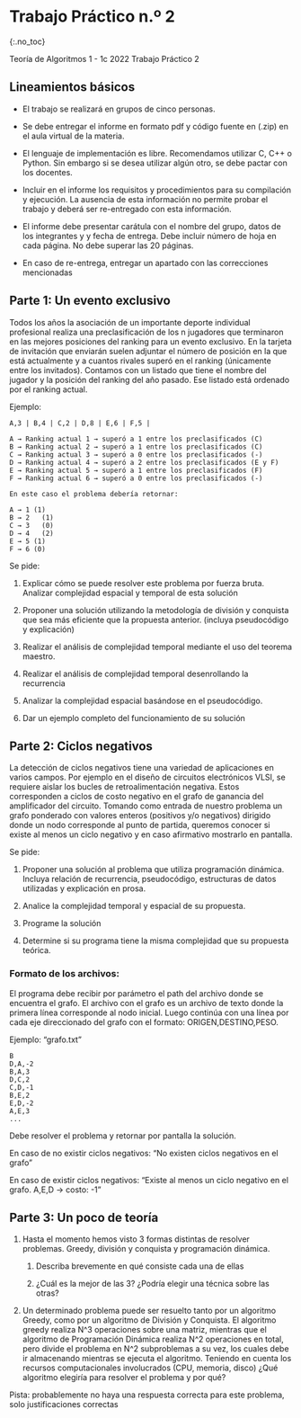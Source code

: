 Trabajo Práctico n.º 2
======================
{:.no_toc}

Teoría de Algoritmos 1 - 1c 2022
Trabajo Práctico 2

## Lineamientos básicos

- El trabajo se realizará en grupos de cinco personas.

- Se debe entregar el informe en formato pdf y código fuente en (.zip) en el aula virtual de la materia.

- El lenguaje de implementación es libre. Recomendamos utilizar C, C++ o Python. Sin embargo si se desea utilizar algún otro, se debe pactar con los docentes.

- Incluir en el informe los requisitos y procedimientos para su compilación y ejecución. La ausencia de esta información no permite probar el trabajo y deberá ser re-entregado con esta información.

- El informe debe presentar carátula con el nombre del grupo, datos de los integrantes y  y fecha de entrega. Debe incluir número de hoja en cada página. No debe superar las 20 páginas.

- En caso de re-entrega, entregar un apartado con las correcciones mencionadas

## Parte 1: Un evento exclusivo

Todos los años la asociación de un importante deporte individual profesional realiza una preclasificación de los n jugadores que terminaron en las mejores posiciones del ranking para un evento exclusivo.
En la tarjeta de invitación que enviarán suelen adjuntar el número de posición en la que está actualmente y a cuantos rivales superó en el ranking (únicamente entre los invitados). Contamos con un listado que tiene el nombre del jugador y la posición del ranking del año pasado. Ese listado está ordenado por el ranking actual. 

Ejemplo:

	A,3 | B,4 | C,2 | D,8 | E,6 | F,5 |
	
	A → Ranking actual 1 → superó a 1 entre los preclasificados (C)
	B → Ranking actual 2 → superó a 1 entre los preclasificados (C)
	C → Ranking actual 3 → superó a 0 entre los preclasificados (-)
	D → Ranking actual 4 → superó a 2 entre los preclasificados (E y F)
	E → Ranking actual 5 → superó a 1 entre los preclasificados (F)
	F → Ranking actual 6 → superó a 0 entre los preclasificados (-)
	
	En este caso el problema debería retornar:
	
	A → 1 (1)
	B → 2	(1)
	C → 3	(0)
	D → 4	(2)
	E → 5 (1)
	F → 6 (0)

Se pide:

1.  Explicar cómo se puede resolver este problema por fuerza bruta. Analizar complejidad espacial y temporal de esta solución

1.  Proponer una solución utilizando la metodología de división y conquista que sea más eficiente que la propuesta anterior. (incluya pseudocódigo y explicación)

1.  Realizar el análisis de complejidad temporal mediante el uso del teorema maestro.

1.  Realizar el análisis de complejidad temporal desenrollando la recurrencia

1.  Analizar la complejidad espacial basándose en el pseudocódigo.

1.  Dar un ejemplo completo del funcionamiento de su solución

## Parte 2: Ciclos negativos

La detección de ciclos negativos tiene una variedad de aplicaciones en varios campos. Por ejemplo en el diseño de circuitos electrónicos VLSI, se requiere aislar los bucles de retroalimentación negativa. Estos corresponden a ciclos de costo negativo en el grafo de ganancia del amplificador del circuito. Tomando como entrada de nuestro problema un grafo ponderado con valores enteros (positivos y/o negativos) dirigido donde un nodo corresponde al punto de partida, queremos conocer si existe al menos un ciclo negativo y en caso afirmativo mostrarlo en pantalla.

Se pide:

1. Proponer una solución al problema que utiliza programación dinámica. Incluya relación de recurrencia, pseudocódigo, estructuras de datos utilizadas y explicación en prosa.

1. Analice la complejidad temporal y espacial de su propuesta.

1. Programe la solución

1. Determine si su programa tiene la misma complejidad que su propuesta teórica. 

### Formato de los archivos:

El programa debe recibir por parámetro el path del archivo donde se encuentra el grafo.
El archivo con el grafo es un archivo de texto donde la primera línea corresponde al nodo inicial. Luego continúa con una línea por cada eje direccionado del grafo con el formato: ORIGEN,DESTINO,PESO.

Ejemplo: “grafo.txt”

	B
	D,A,-2
	B,A,3
	D,C,2
	C,D,-1
	B,E,2
	E,D,-2
	A,E,3
	...

Debe resolver el problema y retornar por pantalla la solución. 

En caso de no existir ciclos negativos:
“No existen ciclos negativos en el grafo”

En caso de existir ciclos negativos:
“Existe al menos un ciclo negativo en el grafo.
A,E,D → costo: -1”

## Parte 3: Un poco de teoría

1. Hasta el momento hemos visto 3 formas distintas de resolver problemas. Greedy, división y conquista y programación dinámica.

   1. Describa brevemente en qué consiste cada una de ellas

   1. ¿Cuál es la mejor de las 3? ¿Podría elegir una técnica sobre las otras?

1. Un determinado problema puede ser resuelto tanto por un algoritmo Greedy, como por un algoritmo de División y Conquista. El algoritmo greedy realiza N^3 operaciones sobre una matriz, mientras que el algoritmo de Programación Dinámica realiza N^2 operaciones en total, pero divide el problema en N^2 subproblemas a su vez, los cuales debe ir almacenando mientras se ejecuta el algoritmo. Teniendo en cuenta los recursos computacionales involucrados (CPU, memoria, disco) ¿Qué algoritmo elegiría para resolver el problema y por qué?

Pista: probablemente no haya una respuesta correcta para este problema, solo justificaciones correctas
